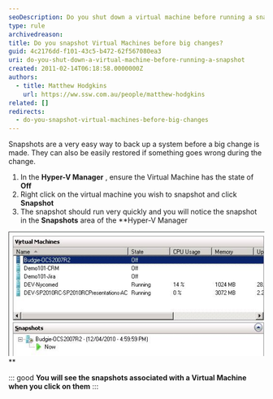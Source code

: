 ```yaml
---
seoDescription: Do you shut down a virtual machine before running a snapshot?
type: rule
archivedreason:
title: Do you snapshot Virtual Machines before big changes?
guid: 4c2176dd-f101-43c5-b472-62f567080ea3
uri: do-you-shut-down-a-virtual-machine-before-running-a-snapshot
created: 2011-02-14T06:18:58.0000000Z
authors:
  - title: Matthew Hodgkins
    url: https://ww.ssw.com.au/people/matthew-hodgkins
related: []
redirects:
  - do-you-snapshot-virtual-machines-before-big-changes
---
```


Snapshots are a very easy way to back up a system before a big change is made. They can also be easily restored if something goes wrong during the change.

<!--endintro-->

1. In the **Hyper-V Manager** , ensure the Virtual Machine has the state of **Off**
2. Right click on the virtual machine you wish to snapshot and click **Snapshot**
3. The snapshot should run very quickly and you will notice the snapshot in the **Snapshots** area of the \*\*Hyper-V Manager

![You will see the snapshots associated with a Virtual Machine when you click on them](snapshot-while-off.jpg)\*\*

::: good
**You will see the snapshots associated with a Virtual Machine when you click on them**
:::
